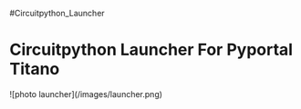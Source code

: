 #Circuitpython_Launcher
<h1> Circuitpython Launcher For Pyportal Titano </h1>
![photo launcher](/images/launcher.png)
